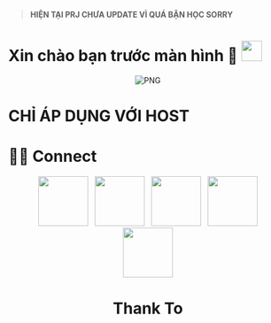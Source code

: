 >  **HIỆN TẠI PRJ CHƯA UPDATE VÌ QUÁ BẬN HỌC SORRY**
<h1> Xin chào bạn trước màn hình 🍑 <img src="https://i.imgur.com/b7BPW9e.png" width="37"></h1> 

<p align="center">
    <img align="center" alt="PNG" src="https://i.imgur.com/b7BPW9e.png" />
</p>
<h1>CHỈ ÁP DỤNG VỚI HOST</h1>


# 🤝🏻 Connect
<p align="center">  
&nbsp; <a href="https://www.facebook.com/caochungdat" target="_blank" rel="noopener noreferrer"><img src="https://img.icons8.com/plasticine/100/000000/facebook.png"  width="90" /></a>
&nbsp; <a href="https://github.com/chungdat02" target="_blank" rel="noopener noreferrer"><img src="https://img.icons8.com/plasticine/100/000000/github.png" width="90" /></a>
&nbsp; <a href="https://www.instagram.com/caochungdat/" target="_blank" rel="noopener noreferrer"><img src="https://img.icons8.com/plasticine/100/000000/instagram-new.png" width="90" /></a>  
&nbsp; <a href="https://www.tiktok.com/@caochungdat" target="_blank" rel="noopener noreferrer"><img src="https://i.imgur.com/jcWPUix.png" width="90" /></a>  
&nbsp; <a href="chungdatcntt1808@gmail.com" target="_blank" rel="noopener noreferrer"><img src="https://img.icons8.com/plasticine/100/000000/gmail.png"  width="90" /></a>
</p>
    <h1><center>Thank To <center></h1>
